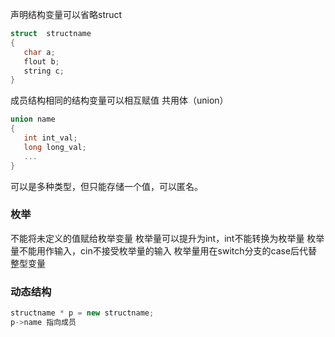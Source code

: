 声明结构变量可以省略struct
```c++
struct  structname
{
   char a;
   flout b;
   string c;
}
```
成员结构相同的结构变量可以相互赋值
共用体（union）
```c++
union name
{
   int int_val;
   long long_val;
   ...
}
```
可以是多种类型，但只能存储一个值，可以匿名。
### 枚举
不能将未定义的值赋给枚举变量
枚举量可以提升为int，int不能转换为枚举量
枚举量不能用作输入，cin不接受枚举量的输入
枚举量用在switch分支的case后代替整型变量
### 动态结构
```c++
structname * p = new structname;
p->name 指向成员
```

